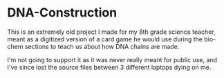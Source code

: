 # DNA-Construction

This is an extremely old project I made for my 8th grade science teacher, meant as a digitized version of a card game he would use during the bio-chem sections to teach us about how DNA chains are made.

I'm not going to support it as it was never really meant for public use, and I've since lost the source files between 3 different laptops dying on me. 
